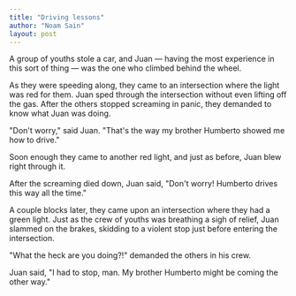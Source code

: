 ```yaml
---
title: "Driving lessons"
author: "Noam Sain"
layout: post
---
```


A group of youths stole a car, and Juan — having the most experience in this sort of thing — was the one who climbed behind the wheel.

As they were speeding along, they came to an intersection where the light was red for them. Juan sped through the intersection without even lifting off the gas. After the others stopped screaming in panic, they demanded to know what Juan was doing.

"Don't worry," said Juan. "That's the way my brother Humberto showed me how to drive."

Soon enough they came to another red light, and just as before, Juan blew right through it.

After the screaming died down, Juan said, "Don't worry! Humberto drives this way all the time."

A couple blocks later, they came upon an intersection where they had a green light. Just as the crew of youths was breathing a sigh of relief, Juan slammed on the brakes, skidding to a violent stop just before entering the intersection.

"What the heck are you doing?!" demanded the others in his crew.

Juan said, "I had to stop, man. My brother Humberto might be coming the other way."